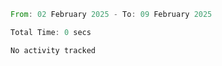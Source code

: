 <!--START_SECTION:waka-->

```rust
From: 02 February 2025 - To: 09 February 2025

Total Time: 0 secs

No activity tracked
```

<!--END_SECTION:waka-->
